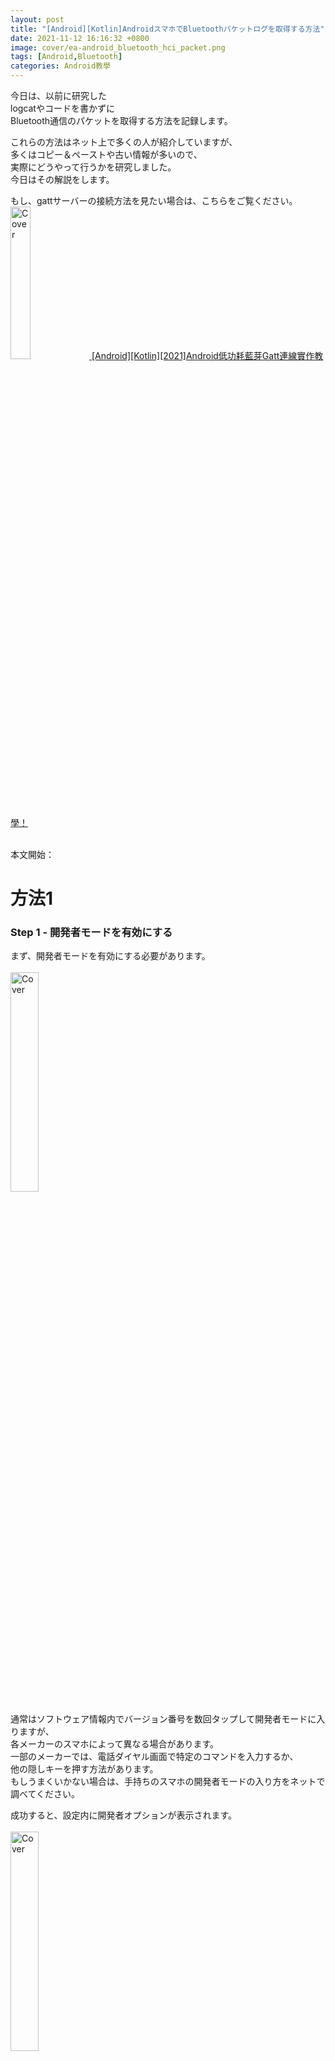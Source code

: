 ```yaml
---
layout: post
title: "[Android][Kotlin]AndroidスマホでBluetoothパケットログを取得する方法"
date: 2021-11-12 16:16:32 +0800
image: cover/ea-android_bluetooth_hci_packet.png
tags: [Android,Bluetooth]
categories: Android教學
---
```


今日は、以前に研究した<br>
logcatやコードを書かずに<br>
Bluetooth通信のパケットを取得する方法を記録します。<br>

これらの方法はネット上で多くの人が紹介していますが、<br>
多くはコピー＆ペーストや古い情報が多いので、<br>
実際にどうやって行うかを研究しました。<br>
今日はその解説をします。<br>

もし、gattサーバーの接続方法を見たい場合は、こちらをご覧ください。<br>
<a href="{{site.baseurl}}/2021/11/12/android-kotlin-bluetooth-gatt-client/">
<img src="/images/cover/android-kotlin-bluetooth-gatt-client.png" alt="Cover" width="25%" >
[Android][Kotlin][2021]Android低功耗藍芽Gatt連線實作教學！</a>
<br><br>

本文開始：<br>
# 方法1
### Step 1 - 開発者モードを有効にする
まず、開発者モードを有効にする必要があります。<br>
<br>
<img src="/images/bluetooth/open_developer.png" alt="Cover" width="30%" >
<br>

通常はソフトウェア情報内でバージョン番号を数回タップして開発者モードに入りますが、<br>
各メーカーのスマホによって異なる場合があります。<br>
一部のメーカーでは、電話ダイヤル画面で特定のコマンドを入力するか、<br>
他の隠しキーを押す方法があります。<br>
もしうまくいかない場合は、手持ちのスマホの開発者モードの入り方をネットで調べてください。<br>

成功すると、設定内に開発者オプションが表示されます。<br>
<br>
<img src="/images/bluetooth/developer.png" alt="Cover" width="30%" >
<br>

### Step 2 - Bluetooth HCIログを有効にする
次に、開発者オプションに入り、<br>
Bluetooth HCIログオプションを有効にします。<br>
<br>
<img src="/images/bluetooth/open_hci.png" alt="Cover" width="30%" >
<br>
<br>
このオプションを有効にすると、<br>
システムがBluetoothのHCIスヌープログを記録します。<br>

ここで問題に直面しました。<br>
古いバージョンのAndroidスマホでは、HCIログが/sdcardや/storageに保存されますが、<br>
新しいバージョンでは異なるパスに保存される可能性があります。<br>
さらに、読み取り権限のないディレクトリに保存されることがあります。<br>
<br>
そのため、このファイルがあっても読むことができません。<br>
スマホのroot権限やadb shell su権限がない限り、<br>
簡単に読むことは難しいです。<br>

もし、あなたのスマホが私と同じように読み取り権限のあるディレクトリに保存されていない場合、<br>
以下の手順を参考にしてダンプしてください。<br>

### Step 3 - CLIツールADBをインストールする

ADBはAndroid開発でよく使用されるデバッグツールです。<br>
Android Studioをインストールしている場合、<br>
インストールディレクトリのplatform tool内に内蔵されています。<br>
<br>
全域で使用したい場合は、環境変数に設定できます。<br>
<br>
Android開発の習慣がなく、<br>
単にBluetoothログをテストしたい場合は、以下のURLからダウンロードできます。<br><br>
<a href="https://developer.android.com/studio/releases/platform-tools" class="btn btn-primary" role="button">Android Platform Toolを見る</a>
<br>

### Step 4 - スマホを接続し、USBデバッグモードを確認する
開発者モードのUSBデバッグモードが有効になっていることを確認し、<br>
PCに接続されていることを確認します。<br>
以下のコマンドで確認できます。<br>

```
adb devices
```

以下のようなメッセージが表示されれば、<br>
接続されています。<br>

```
List of devices attached
LXXXXXGYPXXCXXXXXX7	device
```

### Step 5 - Bluetooth HCIログファイルをダンプする

ファイルが読み取り権限のない場所に保存されているため、<br>
コマンドを使用してダンプする必要があります。<br>
まず、上記の手順を実行し、<br>
Bluetooth HCIキャプチャを有効にし、<br>
Bluetooth関連の操作を開始して、<br>
システムにログを生成させます。<br>

ここに一小段のシェルスクリプトがあります

<script src="https://gist.github.com/KuanChunChen/8d55a3492f8cafbfd86196ce8f6d610d.js"></script>

直接コピーしてシェルで実行できます<br>
または一行ずつターミナルにコピーして実行することもできます
主に使用するのは

```
adb bugreport <FileName>
```
元々ログが保存されているディレクトリを読み取れないため
bugreportコマンドを使用します<br>
これにより、現在のAndroidスマートフォン内のシステムログをダンプし<br>
zipファイルに圧縮して現在のディレクトリに保存します
そのため、スクリプトではまず/tmpディレクトリにpushdします<br>
ただし、これは個人の使用習慣によるので<br>
自由に変更できます<br>

その後、解凍するだけです
```
unzip fetchBugReport.zip
```
bugreportで出力されたデータ<br>
スマートフォン内のログデータが表示されます<br>
その後、関連するログファイルをcatするか<br>
特定のソフトウェアを使用して読み取りにくいファイルを読むことができます<br>

通常、解凍するとフォルダ構造が連結されます
例：
FS/data/log/.../btsnoop_hci.log

探しているファイルはBluetoothのログファイルです<br>
ただし、異なるスマートフォンで試したところ<br>
出力されるディレクトリ構造が異なる場合があります<br>
シェルスクリプトをワンクリックで実行できるようにしたい場合<br>
ここを変数にしておくと<br>
ログを簡単に取得できます<br>
例：
<script src="https://gist.github.com/KuanChunChen/d862a1007ddb5bbef96b28a8a5c3e723.js"></script>
ここは個人のニーズに応じて書き換え可能です


最後に共有しますが<br>
研究過程で<br>
すべてのスマートフォンがBluetoothのログを生成するわけではないことがわかりました<br>
そのため、これらの不確実性により<br>
パケットを簡単にキャプチャするという元々の考えが<br>
あまり信頼できないものになりました<br>
ただし、この方法を知っておくと<br>
後で使用する場合に損はありません<br>


# 方法2 - nRF Sniffer + WiresharkでBluetoothパケットをキャプチャ

### Step 1 - Pythonとpyserialのインストール
入力<br>

```
python --version
```
バージョンが表示されれば<br>
グローバル環境に既にインストールされています<br>

<img src="/images/bluetooth/python_version.png" alt="Cover" width="100%" >
<br>
表示されない場合は<br>

方法1:
<a href = "https://www.python.org/downloads/">Python公式サイト</a>
からインストール<br>
方法2:brewを使用してインストール<br>
<img src="/images/bluetooth/python_install.png" alt="Cover" width="30%" >


ターミナルに以下のコマンドを入力して<br>
pyserialをインストールします<br>
```
pip install pyserial
```
Successfullyと表示されればインストール成功です


### Step 2 - WireSharkのインストール   

<a href = "https://www.wireshark.org/download.html">WireShark公式サイト</a>
にアクセスしてインストーラをダウンロードします

<img src="/images/bluetooth/wireshark_web.png" alt="Cover" width="50%" >
<br>
<br>
自分のOSに合ったバージョンを選択し<br>
通常のソフトウェアインストールのようにインストールします<br>
<br>
<img src="/images/bluetooth/wireshark_dmg_phtot.png" alt="Cover" width="30%" >

### Step 3 - nRF-Sniffer-for-Bluetooth-LEプラグインのインストール  


リンクからダウンロードします
<a href = "https://www.nordicsemi.com/Products/Development-tools/nRF-Sniffer-for-Bluetooth-LE/Download#infotabs">nRF-Sniffer-for-Bluetooth-LE</a><br>

必要なバージョンを選択します<br>
バージョンのChangelogはドロップダウンで確認できます<br>
<br>
<img src="/images/bluetooth/nRF_changelog.png" alt="Cover" width="50%" >
<br><br>
私は4.1.0をダウンロードしました<br>
ここは自分の必要に応じて選択してください<br>

ダウンロードしたzipを解凍し、extcapフォルダを見つけます
<br><br>
<img src="/images/bluetooth/excap.png" alt="Cover" width="50%" >
<br><br>

並打開WireShark のAbout WireShark<br>
mac版的是在應用程式名稱內<br><br>
<img src="/images/bluetooth/wireshark_about.png" alt="Cover" width="30%" >
<br><br>

Golbal Extcap Path を見つける<br><br>
<img src="/images/bluetooth/wireshark_folder.png" alt="Cover" width="60%" >
<br><br>

extcapは wiresharkがプラグインを置くフォルダです<br>
上記でダウンロードしたnRF-Sniffer-for-Bluetooth-LE extcapフォルダ内のファイルをすべてこのフォルダにコピーします<br>

### Step 4 - 公式提供のハードウェアを使用してパケットキャプチャを開始する {/*examples*/}

公式サイトでは、パケットキャプチャを行うために以下のハードウェアが必要とされています

<img src="/images/bluetooth/nRF_dongle.png" alt="Cover" width="60%" >
<br><br>

オンラインで購入するか<br>
既に持っている場合は、コンピュータに挿入してwiresharkを開きます<br>

接続されたソースを見つけて選択します<br>
nRF Sniffer for Bluetooth LE COMXX<br>
これでキャプチャを開始できます<br>

結論<br>
この方法でBluetoothパケットをキャプチャするには、追加のハードウェアが必要なため、少しコストがかかります<br>
したがって、手元に適切なハードウェアがある場合は、この方法を試してみる価値があります<br>
